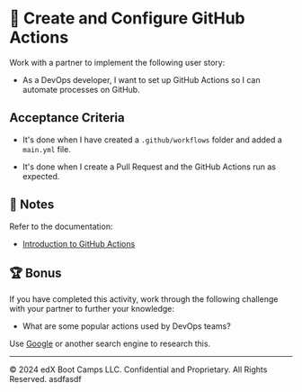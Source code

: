 # 📖 Create and Configure GitHub Actions

Work with a partner to implement the following user story:

* As a DevOps developer, I want to set up GitHub Actions so I can automate processes on GitHub.

## Acceptance Criteria

* It's done when I have created a `.github/workflows` folder and added a `main.yml` file.

* It's done when I create a Pull Request and the GitHub Actions run as expected.

## 📝 Notes

Refer to the documentation:

* [Introduction to GitHub Actions](https://docs.github.com/en/actions/learn-github-actions/introduction-to-github-actions)


## 🏆 Bonus

If you have completed this activity, work through the following challenge with your partner to further your knowledge:

* What are some popular actions used by DevOps teams?

Use [Google](https://www.google.com) or another search engine to research this.

---
© 2024 edX Boot Camps LLC. Confidential and Proprietary. All Rights Reserved.
asdfasdf
